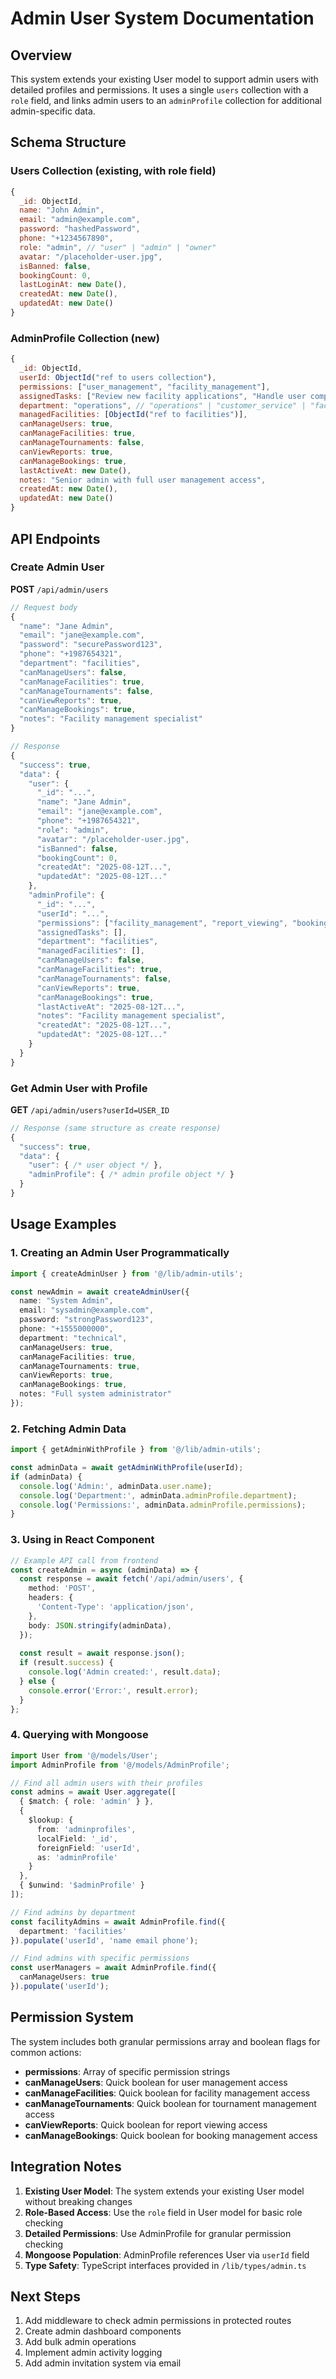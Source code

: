 # Admin User System Documentation

## Overview
This system extends your existing User model to support admin users with detailed profiles and permissions. It uses a single `users` collection with a `role` field, and links admin users to an `adminProfile` collection for additional admin-specific data.

## Schema Structure

### Users Collection (existing, with role field)
```javascript
{
  _id: ObjectId,
  name: "John Admin",
  email: "admin@example.com",
  password: "hashedPassword",
  phone: "+1234567890",
  role: "admin", // "user" | "admin" | "owner"
  avatar: "/placeholder-user.jpg",
  isBanned: false,
  bookingCount: 0,
  lastLoginAt: new Date(),
  createdAt: new Date(),
  updatedAt: new Date()
}
```

### AdminProfile Collection (new)
```javascript
{
  _id: ObjectId,
  userId: ObjectId("ref to users collection"),
  permissions: ["user_management", "facility_management"],
  assignedTasks: ["Review new facility applications", "Handle user complaints"],
  department: "operations", // "operations" | "customer_service" | "facilities" | "tournaments" | "technical"
  managedFacilities: [ObjectId("ref to facilities")],
  canManageUsers: true,
  canManageFacilities: true,
  canManageTournaments: false,
  canViewReports: true,
  canManageBookings: true,
  lastActiveAt: new Date(),
  notes: "Senior admin with full user management access",
  createdAt: new Date(),
  updatedAt: new Date()
}
```

## API Endpoints

### Create Admin User
**POST** `/api/admin/users`

```javascript
// Request body
{
  "name": "Jane Admin",
  "email": "jane@example.com",
  "password": "securePassword123",
  "phone": "+1987654321",
  "department": "facilities",
  "canManageUsers": false,
  "canManageFacilities": true,
  "canManageTournaments": false,
  "canViewReports": true,
  "canManageBookings": true,
  "notes": "Facility management specialist"
}

// Response
{
  "success": true,
  "data": {
    "user": {
      "_id": "...",
      "name": "Jane Admin",
      "email": "jane@example.com",
      "phone": "+1987654321",
      "role": "admin",
      "avatar": "/placeholder-user.jpg",
      "isBanned": false,
      "bookingCount": 0,
      "createdAt": "2025-08-12T...",
      "updatedAt": "2025-08-12T..."
    },
    "adminProfile": {
      "_id": "...",
      "userId": "...",
      "permissions": ["facility_management", "report_viewing", "booking_management"],
      "assignedTasks": [],
      "department": "facilities",
      "managedFacilities": [],
      "canManageUsers": false,
      "canManageFacilities": true,
      "canManageTournaments": false,
      "canViewReports": true,
      "canManageBookings": true,
      "lastActiveAt": "2025-08-12T...",
      "notes": "Facility management specialist",
      "createdAt": "2025-08-12T...",
      "updatedAt": "2025-08-12T..."
    }
  }
}
```

### Get Admin User with Profile
**GET** `/api/admin/users?userId=USER_ID`

```javascript
// Response (same structure as create response)
{
  "success": true,
  "data": {
    "user": { /* user object */ },
    "adminProfile": { /* admin profile object */ }
  }
}
```

## Usage Examples

### 1. Creating an Admin User Programmatically
```typescript
import { createAdminUser } from '@/lib/admin-utils';

const newAdmin = await createAdminUser({
  name: "System Admin",
  email: "sysadmin@example.com",
  password: "strongPassword123",
  phone: "+1555000000",
  department: "technical",
  canManageUsers: true,
  canManageFacilities: true,
  canManageTournaments: true,
  canViewReports: true,
  canManageBookings: true,
  notes: "Full system administrator"
});
```

### 2. Fetching Admin Data
```typescript
import { getAdminWithProfile } from '@/lib/admin-utils';

const adminData = await getAdminWithProfile(userId);
if (adminData) {
  console.log('Admin:', adminData.user.name);
  console.log('Department:', adminData.adminProfile.department);
  console.log('Permissions:', adminData.adminProfile.permissions);
}
```

### 3. Using in React Component
```typescript
// Example API call from frontend
const createAdmin = async (adminData) => {
  const response = await fetch('/api/admin/users', {
    method: 'POST',
    headers: {
      'Content-Type': 'application/json',
    },
    body: JSON.stringify(adminData),
  });
  
  const result = await response.json();
  if (result.success) {
    console.log('Admin created:', result.data);
  } else {
    console.error('Error:', result.error);
  }
};
```

### 4. Querying with Mongoose
```typescript
import User from '@/models/User';
import AdminProfile from '@/models/AdminProfile';

// Find all admin users with their profiles
const admins = await User.aggregate([
  { $match: { role: 'admin' } },
  {
    $lookup: {
      from: 'adminprofiles',
      localField: '_id',
      foreignField: 'userId',
      as: 'adminProfile'
    }
  },
  { $unwind: '$adminProfile' }
]);

// Find admins by department
const facilityAdmins = await AdminProfile.find({ 
  department: 'facilities' 
}).populate('userId', 'name email phone');

// Find admins with specific permissions
const userManagers = await AdminProfile.find({
  canManageUsers: true
}).populate('userId');
```

## Permission System

The system includes both granular permissions array and boolean flags for common actions:

- **permissions**: Array of specific permission strings
- **canManageUsers**: Quick boolean for user management access
- **canManageFacilities**: Quick boolean for facility management access
- **canManageTournaments**: Quick boolean for tournament management access
- **canViewReports**: Quick boolean for report viewing access
- **canManageBookings**: Quick boolean for booking management access

## Integration Notes

1. **Existing User Model**: The system extends your existing User model without breaking changes
2. **Role-Based Access**: Use the `role` field in User model for basic role checking
3. **Detailed Permissions**: Use AdminProfile for granular permission checking
4. **Mongoose Population**: AdminProfile references User via `userId` field
5. **Type Safety**: TypeScript interfaces provided in `/lib/types/admin.ts`

## Next Steps

1. Add middleware to check admin permissions in protected routes
2. Create admin dashboard components
3. Add bulk admin operations
4. Implement admin activity logging
5. Add admin invitation system via email
